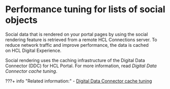 # Performance tuning for lists of social objects

Social data that is rendered on your portal pages by using the social rendering feature is retrieved from a remote HCL Connections server. To reduce network traffic and improve performance, the data is cached on HCL Digital Experience.

Social rendering uses the caching infrastructure of the Digital Data Connector \(DDC\) for HCL Portal. For more information, read *Digital Data Connector cache tuning*.


???+ info "Related information:"
    - [Digital Data Connector cache tuning](../../../extend_dx/ddc/ddc_cache_tuning/index.md)

